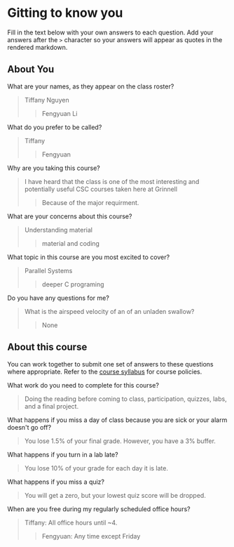 # Gitting to know you
Fill in the text below with your own answers to each question. Add your answers after the `>` character so your answers will appear as quotes in the rendered markdown.

## About You
What are your names, as they appear on the class roster?
> Tiffany Nguyen
>> Fengyuan Li

What do you prefer to be called?
> Tiffany
>> Fengyuan

Why are you taking this course?
> I have heard that the class is one of the most interesting and potentially useful CSC courses taken here at Grinnell
>> Because of the major requirment. 

What are your concerns about this course?
> Understanding material
>> material and coding

What topic in this course are you most excited to cover?
> Parallel Systems
>> deeper C programing

Do you have any questions for me?
> What is the airspeed velocity of an of an unladen swallow?
>> None

## About this course
You can work together to submit one set of answers to these questions where appropriate. Refer to the [course syllabus](http://www.cs.grinnell.edu/~curtsinger/teaching/2016S/CSC213/syllabus/) for course policies.

What work do you need to complete for this course?
> Doing the reading before coming to class, participation, quizzes, labs, and a final project.

What happens if you miss a day of class because you are sick or your alarm doesn't go off?
> You lose 1.5% of your final grade. However, you have a 3% buffer.

What happens if you turn in a lab late?
> You lose 10% of your grade for each day it is late.

What happens if you miss a quiz?
> You will get a zero, but your lowest quiz score will be dropped.

When are you free during my regularly scheduled office hours?
> Tiffany: All office hours until ~4.
>> Fengyuan: Any time except Friday
